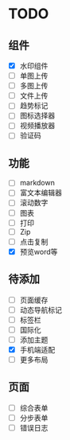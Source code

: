# TODO

## 组件

- [x] 水印组件
- [ ] 单图上传
- [ ] 多图上传
- [ ] 文件上传
- [ ] 趋势标记
- [ ] 图标选择器
- [ ] 视频播放器
- [ ] 验证码

## 功能

- [ ] markdown
- [ ] 富文本编辑器
- [ ] 滚动数字
- [ ] 图表
- [ ] 打印
- [ ] Zip
- [ ] 点击复制
- [x] 预览word等

## 待添加
- [ ] 页面缓存
- [ ] 动态导航标记
- [ ] 标签栏
- [ ] 国际化
- [ ] 添加主题
- [x] 手机端适配
- [ ] 更多布局

## 页面
- [ ] 综合表单
- [ ] 分步表单
- [ ] 错误日志